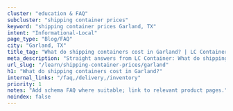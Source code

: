 ```yaml
---
cluster: "education & FAQ"
subcluster: "shipping container prices"
keyword: "shipping container prices Garland, TX"
intent: "Informational-Local"
page_type: "Blog/FAQ"
city: "Garland, TX"
title_tag: "What do shipping containers cost in Garland? | LC Container"
meta_description: "Straight answers from LC Container: What do shipping containers cost in Garland?. Local expertise Since 2003."
url_slug: "/learn/shipping-container-prices/garland"
h1: "What do shipping containers cost in Garland?"
internal_links: "/faq,/delivery,/inventory"
priority: 1
notes: "Add schema FAQ where suitable; link to relevant product pages."
noindex: false
---
```


<!-- TODO: Add unique city/inventory copy, images, and internal links here. -->
